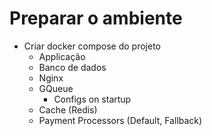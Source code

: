 # Preparar o ambiente
- Criar docker compose do projeto
    - Applicação
    - Banco de dados
    - Nginx
    - GQueue
        - Configs on startup
    - Cache (Redis)
    - Payment Processors (Default, Fallback)